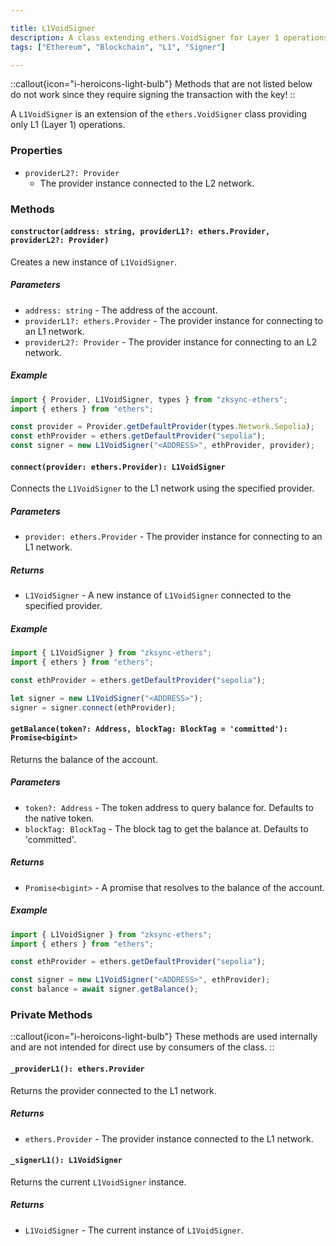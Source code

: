 ```yaml
---

title: L1VoidSigner
description: A class extending ethers.VoidSigner for Layer 1 operations
tags: ["Ethereum", "Blockchain", "L1", "Signer"]

---
```


::callout{icon="i-heroicons-light-bulb"}
Methods that are not listed below do not work since they require signing the transaction with the key!
::

A `L1VoidSigner` is an extension of the `ethers.VoidSigner` class providing only L1 (Layer 1) operations.

### Properties

- `providerL2?: Provider`
  - The provider instance connected to the L2 network.

### Methods

#### `constructor(address: string, providerL1?: ethers.Provider, providerL2?: Provider)`

Creates a new instance of `L1VoidSigner`.

##### Parameters

- `address: string` - The address of the account.
- `providerL1?: ethers.Provider` - The provider instance for connecting to an L1 network.
- `providerL2?: Provider` - The provider instance for connecting to an L2 network.

##### Example

```javascript
import { Provider, L1VoidSigner, types } from "zksync-ethers";
import { ethers } from "ethers";

const provider = Provider.getDefaultProvider(types.Network.Sepolia);
const ethProvider = ethers.getDefaultProvider("sepolia");
const signer = new L1VoidSigner("<ADDRESS>", ethProvider, provider);
```

#### `connect(provider: ethers.Provider): L1VoidSigner`

Connects the `L1VoidSigner` to the L1 network using the specified provider.

##### Parameters

- `provider: ethers.Provider` - The provider instance for connecting to an L1 network.

##### Returns

- `L1VoidSigner` - A new instance of `L1VoidSigner` connected to the specified provider.

##### Example

```javascript
import { L1VoidSigner } from "zksync-ethers";
import { ethers } from "ethers";

const ethProvider = ethers.getDefaultProvider("sepolia");

let signer = new L1VoidSigner("<ADDRESS>");
signer = signer.connect(ethProvider);
```

#### `getBalance(token?: Address, blockTag: BlockTag = 'committed'): Promise<bigint>`

Returns the balance of the account.

##### Parameters

- `token?: Address` - The token address to query balance for. Defaults to the native token.
- `blockTag: BlockTag` - The block tag to get the balance at. Defaults to 'committed'.

##### Returns

- `Promise<bigint>` - A promise that resolves to the balance of the account.

##### Example

```javascript
import { L1VoidSigner } from "zksync-ethers";
import { ethers } from "ethers";

const ethProvider = ethers.getDefaultProvider("sepolia");

const signer = new L1VoidSigner("<ADDRESS>", ethProvider);
const balance = await signer.getBalance();
```

### Private Methods

::callout{icon="i-heroicons-light-bulb"}
These methods are used internally and are not intended for direct use by consumers of the class.
::

#### `_providerL1(): ethers.Provider`

Returns the provider connected to the L1 network.

##### Returns

- `ethers.Provider` - The provider instance connected to the L1 network.

#### `_signerL1(): L1VoidSigner`

Returns the current `L1VoidSigner` instance.

##### Returns

- `L1VoidSigner` - The current instance of `L1VoidSigner`.
